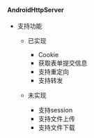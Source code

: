 #### AndroidHttpServer

* 支持功能
    * 已实现
	    * Cookie
	    * 获取表单提交信息
	    * 支持重定向
	    * 支持转发

    * 未实现
	    * 支持session
	    * 支持文件上传
	    * 支持文件下载

